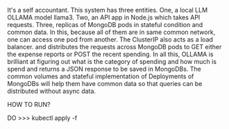 It's a self accountant. This system has three entities. One, a local LLM OLLAMA model llama3. Two, an API app in Node.js which takes API requests. Three, replicas of MongoDB pods in stateful condition and common data.
In this, because all of them are in same common network, one can access one pod from another. The ClusterIP also acts as a load balancer. and distributes the requests across MongoDB pods to GET either the expense reports
or POST the recent spending.
In all this, OLLAMA is brilliant at figuring out what is the category of spending and how much is spend and returns a JSON response to be saved in MongoDBs.
The common volumes and stateful implementation of Deployments of MongoDBs will help them have common data so that queries can be distributed without async data.

HOW TO RUN?

DO >>> kubectl apply -f <path to filename> 
